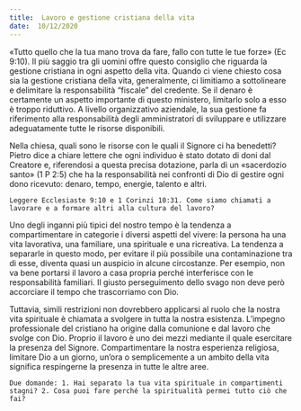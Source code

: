 ```yaml
---
title:  Lavoro e gestione cristiana della vita
date:  10/12/2020
---
```


«Tutto quello che la tua mano trova da fare, fallo con tutte le tue forze» (Ec 9:10). Il più saggio tra gli uomini offre questo consiglio che riguarda la gestione cristiana in ogni aspetto della vita. Quando ci viene chiesto cosa sia la gestione cristiana della vita, generalmente, ci limitiamo a sottolineare e delimitare la responsabilità “fiscale” del credente. Se il denaro è certamente un aspetto importante di questo ministero, limitarlo solo a esso è troppo riduttivo. A livello organizzativo aziendale, la sua gestione fa riferimento alla responsabilità degli amministratori di sviluppare e utilizzare adeguatamente tutte le risorse disponibili.

Nella chiesa, quali sono le risorse con le quali il Signore ci ha benedetti? Pietro dice a chiare lettere che ogni individuo è stato dotato di doni dal Creatore e, riferendosi a questa precisa dotazione, parla di un «sacerdozio santo» (1 P 2:5) che ha la responsabilità nei confronti di Dio di gestire ogni dono ricevuto: denaro, tempo, energie, talento e altri.

`Leggere Ecclesiaste 9:10 e 1 Corinzi 10:31. Come siamo chiamati a lavorare e a formare altri alla cultura del lavoro?`

Uno degli inganni più tipici del nostro tempo è la tendenza a compartimentare in categorie i diversi aspetti del vivere: la persona ha una vita lavorativa, una familiare, una spirituale e una ricreativa. La tendenza a separarle in questo modo, per evitare il più possibile una contaminazione tra di esse, diventa quasi un auspicio in alcune circostanze. Per esempio, non va bene portarsi il lavoro a casa propria perché interferisce con le responsabilità familiari. Il giusto perseguimento dello svago non deve però accorciare il tempo che trascorriamo con Dio. 

Tuttavia, simili restrizioni non dovrebbero applicarsi al ruolo che la nostra vita spirituale è chiamata a svolgere in tutta la nostra esistenza. L’impegno professionale del cristiano ha origine dalla comunione e dal lavoro che svolge con Dio. Proprio il lavoro è uno dei mezzi mediante il quale esercitare la presenza del Signore. Compartimentare la nostra esperienza religiosa, limitare Dio a un giorno, un’ora o semplicemente a un ambito della vita significa respingerne la presenza in tutte le altre aree.

`Due domande: 1. Hai separato la tua vita spirituale in compartimenti stagni? 2. Cosa puoi fare perché la spiritualità permei tutto ciò che fai?`